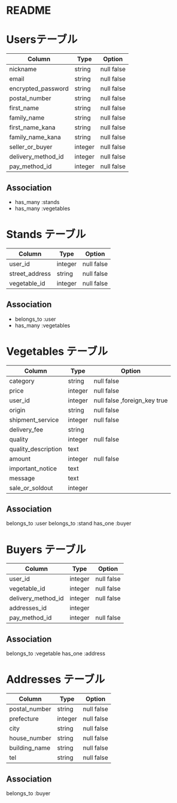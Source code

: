 # README

# Usersテーブル
|Column               | Type   | Option|
----------------------|---------|----------
|nickname             | string | null false|
|email                | string | null false|
|encrypted_password   | string | null false|
|postal_number        | string | null false|
|first_name           | string | null false|
|family_name          | string | null false|
|first_name_kana      | string | null false|
|family_name_kana     | string | null false|
|seller_or_buyer      | integer| null false|
|delivery_method_id   | integer | null false|
|pay_method_id        | integer | null false|


## Association
- has_many :stands
- has_many :vegetables


# Stands テーブル
|Column            | Type   | Option|
-------------------|---------|-------------
|user_id           | integer | null false|
|street_address    | string  | null false|
|vegetable_id      | integer | null false|

## Association
- belongs_to :user
- has_many :vegetables

# Vegetables テーブル
|Column              | Type   | Option|
---------------------|---------|-------------
|category            | string  | null false|
|price               | integer | null false |
|user_id             | integer | null false ,foreign_key true|
|origin              | string  | null false|
|shipment_service    | integer | null false|
|delivery_fee        | string  |
|quality             | integer | null false|
|quality_description | text    |   
|amount              | integer | null false|
|important_notice    | text    |
|message             | text    |
|sale_or_soldout     | integer |

## Association
belongs_to :user
belongs_to :stand
has_one :buyer

# Buyers テーブル
|Column              | Type   | Option|
--------------------|---------|--------------
|user_id             | integer | null false|
|vegetable_id        | integer | null false|
|delivery_method_id  | integer | null false|
|addresses_id        | integer | 
|pay_method_id       | integer | null false|

## Association
belongs_to :vegetable
has_one :address

# Addresses テーブル
|Column          | Type   | Option|
-----------------|---------|-----------------
|postal_number   | string  | null false |  
|prefecture      | integer | null false|
|city            | string  | null false|
|house_number    | string  | null false|
|building_name   | string  | null false |
|tel             | string  | null false|

## Association
belongs_to :buyer